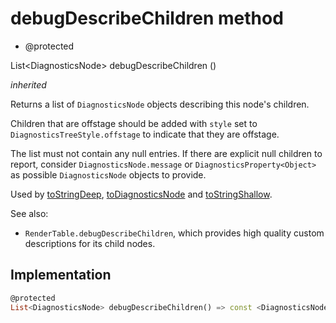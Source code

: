


# debugDescribeChildren method







- @protected

List&lt;DiagnosticsNode> debugDescribeChildren
()

_<span class="feature">inherited</span>_



<p>Returns a list of <code>DiagnosticsNode</code> objects describing this node's
children.</p>
<p>Children that are offstage should be added with <code>style</code> set to
<code>DiagnosticsTreeStyle.offstage</code> to indicate that they are offstage.</p>
<p>The list must not contain any null entries. If there are explicit null
children to report, consider <code>DiagnosticsNode.message</code> or
<code>DiagnosticsProperty&lt;Object&gt;</code> as possible <code>DiagnosticsNode</code> objects to
provide.</p>
<p>Used by <a href="../../zego_uikit_prebuilt_live_audio_room/ZegoSwitchAudioOutputButton/toStringDeep.md">toStringDeep</a>, <a href="../../zego_uikit_prebuilt_live_audio_room/ZegoSwitchAudioOutputButton/toDiagnosticsNode.md">toDiagnosticsNode</a> and <a href="../../zego_uikit_prebuilt_live_audio_room/ZegoSwitchAudioOutputButton/toStringShallow.md">toStringShallow</a>.</p>
<p>See also:</p>
<ul>
<li><code>RenderTable.debugDescribeChildren</code>, which provides high quality custom
descriptions for its child nodes.</li>
</ul>



## Implementation

```dart
@protected
List<DiagnosticsNode> debugDescribeChildren() => const <DiagnosticsNode>[];
```








